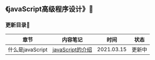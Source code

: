 ## 《javaScript高级程序设计》🔨
### 更新目录📜
| 章节   | 内容笔记  | 时间 | 状态 |
|  ----  |  ----  |  ----  |  ----  |
|什么是javaScript|[javaScript的介绍](./gc1.md)|2021.03.15|更新中|